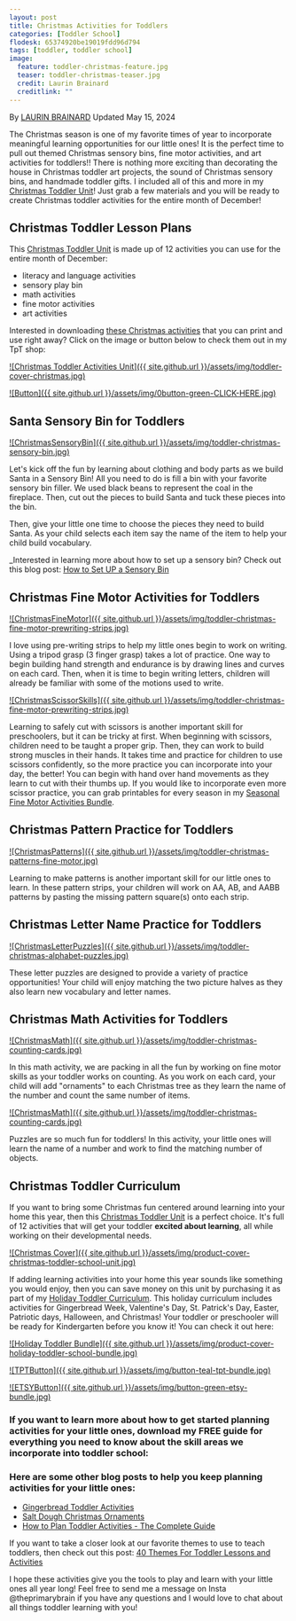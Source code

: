 ```yaml
---
layout: post
title: Christmas Activities for Toddlers
categories: [Toddler School]
flodesk: 65374920be19019fdd96d794
tags: [toddler, toddler school]
image:
  feature: toddler-christmas-feature.jpg
  teaser: toddler-christmas-teaser.jpg
  credit: Laurin Brainard
  creditlink: ""
---
```

By [LAURIN BRAINARD](https://theprimarybrain.com/menu/about/) Updated May 15, 2024

The Christmas season is one of my favorite times of year to incorporate meaningful learning opportunities for our little ones! It is the perfect time to pull out themed Christmas sensory bins, fine motor activities, and art activities for toddlers!! There is nothing more exciting than decorating the house in Christmas toddler art projects, the sound of Christmas sensory bins, and handmade toddler gifts. I included all of this and more in my [Christmas Toddler Unit](https://www.teacherspayteachers.com/Product/Christmas-Toddler-School-Lesson-Plans-Winter-Preschool-Activities-Curriculum-8705519?utm_source=PB%20Blog&utm_campaign=Christmas%20Toddler%20Unit)! Just grab a few materials and you will be ready to create Christmas toddler activities for the entire month of December!

## Christmas Toddler Lesson Plans
This [Christmas Toddler Unit](https://www.teacherspayteachers.com/Product/Christmas-Toddler-School-Lesson-Plans-Winter-Preschool-Activities-Curriculum-8705519?utm_source=PB%20Blog&utm_campaign=Christmas%20Toddler%20Unit) is made up of 12 activities you can use for the entire month of December:
- literacy and language activities
- sensory play bin 
- math activities
- fine motor activities
- art activities

Interested in downloading [these Christmas activities](https://www.teacherspayteachers.com/Product/Christmas-Toddler-School-Lesson-Plans-Winter-Preschool-Activities-Curriculum-8705519?utm_source=PB%20Blog&utm_campaign=Christmas%20Toddler%20Unit%20Cover) that you can print and use right away? Click on the image or button below to check them out in my TpT shop:
 
[![Christmas Toddler Activities Unit]({{ site.github.url }}/assets/img/toddler-cover-christmas.jpg)](https://www.teacherspayteachers.com/Product/Christmas-Toddler-School-Lesson-Plans-Winter-Preschool-Activities-Curriculum-8705519?utm_source=PB%20Blog&utm_campaign=Christmas%20Toddler%20Unit%20Cover)
 
[![Button]({{ site.github.url }}/assets/img/0button-green-CLICK-HERE.jpg)](https://www.teacherspayteachers.com/Product/Christmas-Toddler-School-Lesson-Plans-Winter-Preschool-Activities-Curriculum-8705519?utm_source=PB%20Blog&utm_campaign=Christmas%20Toddler%20Unit%20Cover)

## Santa Sensory Bin for Toddlers

[![ChristmasSensoryBin]({{ site.github.url }}/assets/img/toddler-christmas-sensory-bin.jpg)](https://www.teacherspayteachers.com/Product/Christmas-Toddler-School-Lesson-Plans-Winter-Preschool-Activities-Curriculum-8705519?utm_source=PB%20Blog&utm_campaign=Christmas%20Toddler%20Unit)

Let's kick off the fun by learning about clothing and body parts as we build Santa in a Sensory Bin! All you need to do is fill a bin with your favorite sensory bin filler. We used black beans to represent the coal in the fireplace. Then, cut out the pieces to build Santa and tuck these pieces into the bin. 

Then, give your little one time to choose the pieces they need to build Santa. As your child selects each item say the name of the item to help your child build vocabulary.

_Interested in learning more about how to set up a sensory bin? Check out this blog post: [How to Set UP a Sensory Bin](https://theprimarybrain.com/preschool/2023/03/31/Setting-Up-A-Sensory-Bin)

## Christmas Fine Motor Activities for Toddlers

[![ChristmasFineMotor]({{ site.github.url }}/assets/img/toddler-christmas-fine-motor-prewriting-strips.jpg)](https://www.teacherspayteachers.com/Product/Christmas-Toddler-School-Lesson-Plans-Winter-Preschool-Activities-Curriculum-8705519?utm_source=PB%20Blog&utm_campaign=Christmas%20Toddler%20Unit)

I love using pre-writing strips to help my little ones begin to work on writing. Using a tripod grasp (3 finger grasp) takes a lot of practice. One way to begin building hand strength and endurance is by drawing lines and curves on each card. Then, when it is time to begin writing letters, children will already be familiar with some of the motions used to write.

[![ChristmasScissorSkills]({{ site.github.url }}/assets/img/toddler-christmas-fine-motor-prewriting-strips.jpg)](https://www.teacherspayteachers.com/Product/Christmas-Toddler-School-Lesson-Plans-Winter-Preschool-Activities-Curriculum-8705519?utm_source=PB%20Blog&utm_campaign=Christmas%20Toddler%20Unit)

Learning to safely cut with scissors is another important skill for preschoolers, but it can be tricky at first. When beginning with scissors, children need to be taught a proper grip. Then, they can work to build strong muscles in their hands. It takes time and practice for children to use scissors confidently, so the more practice you can incorporate into your day, the better! You can begin with hand over hand movements as they learn to cut with their thumbs up. If you would like to incorporate even more scissor practice, you can grab printables for every season in my [Seasonal Fine Motor Activities Bundle](https://www.teacherspayteachers.com/Product/Fine-Motor-Skills-Seasonal-Centers-Practice-4-Seasons-Bins-Winter-Activities-7240892?utm_source=PB%20Blog&utm_campaign=Xmas%20Toddler%20to%20Seasonal%20Fine%20Motor%20Bundle).

## Christmas Pattern Practice for Toddlers

[![ChristmasPatterns]({{ site.github.url }}/assets/img/toddler-christmas-patterns-fine-motor.jpg)](https://www.teacherspayteachers.com/Product/Christmas-Toddler-School-Lesson-Plans-Winter-Preschool-Activities-Curriculum-8705519?utm_source=PB%20Blog&utm_campaign=Christmas%20Toddler%20Unit)

Learning to make patterns is another important skill for our little ones to learn. In these pattern strips, your children will work on AA, AB, and AABB patterns by pasting the missing pattern square(s) onto each strip.

## Christmas Letter Name Practice for Toddlers

[![ChristmasLetterPuzzles]({{ site.github.url }}/assets/img/toddler-christmas-alphabet-puzzles.jpg)](https://www.teacherspayteachers.com/Product/Christmas-Toddler-School-Lesson-Plans-Winter-Preschool-Activities-Curriculum-8705519?utm_source=PB%20Blog&utm_campaign=Christmas%20Toddler%20Unit)

These letter puzzles are designed to provide a variety of practice opportunities! Your child will enjoy matching the two picture halves as they also learn new vocabulary and letter names. 

## Christmas Math Activities for Toddlers

[![ChristmasMath]({{ site.github.url }}/assets/img/toddler-christmas-counting-cards.jpg)](https://www.teacherspayteachers.com/Product/Christmas-Toddler-School-Lesson-Plans-Winter-Preschool-Activities-Curriculum-8705519?utm_source=PB%20Blog&utm_campaign=Christmas%20Toddler%20Unit)

In this math activity, we are packing in all the fun by working on fine motor skills as your toddler works on counting. As you work on each card, your child will add "ornaments" to each Christmas tree as they learn the name of the number and count the same number of items. 

[![ChristmasMath]({{ site.github.url }}/assets/img/toddler-christmas-counting-cards.jpg)](https://www.teacherspayteachers.com/Product/Christmas-Toddler-School-Lesson-Plans-Winter-Preschool-Activities-Curriculum-8705519?utm_source=PB%20Blog&utm_campaign=Christmas%20Toddler%20Unit)

Puzzles are so much fun for toddlers! In this activity, your little ones will learn the name of a number and work to find the matching number of objects. 

## Christmas Toddler Curriculum

If you want to bring some Christmas fun centered around learning into your home this year, then this [Christmas Toddler Unit](https://www.teacherspayteachers.com/Product/Christmas-Toddler-School-Lesson-Plans-Winter-Preschool-Activities-Curriculum-8705519?utm_source=PB%20Blog&utm_campaign=Christmas%20Toddler%20Unit) is a perfect choice. It's full of 12 activities that will get your toddler **excited about learning**, all while working on their developmental needs.

[![Christmas Cover]({{ site.github.url }}/assets/img/product-cover-christmas-toddler-school-unit.jpg)](https://www.teacherspayteachers.com/Product/Christmas-Toddler-School-Lesson-Plans-Winter-Preschool-Activities-Curriculum-8705519?utm_source=PB%20Blog&utm_campaign=Christmas%20Toddler%20Unit)

If adding learning activities into your home this year sounds like something you would enjoy, then you can save money on this unit by purchasing it as part of my [Holiday Toddler Curriculum](https://www.teacherspayteachers.com/Product/Holiday-Toddler-Activities-Homeschool-Preschool-Curriculum-and-Lesson-Plans-8705555?utm_source=PB%20Blog&utm_campaign=Holiday%20Toddler%20Bundle%20Upsell%20Xmas%20Post). This holiday curriculum includes activities for Gingerbread Week, Valentine's Day, St. Patrick's Day, Easter, Patriotic days, Halloween, and Christmas! Your toddler or preschooler will be ready for Kindergarten before you know it! You can check it out here:

[![Holiday Toddler Bundle]({{ site.github.url }}/assets/img/product-cover-holiday-toddler-school-bundle.jpg)](https://www.teacherspayteachers.com/Product/Holiday-Toddler-Activities-Homeschool-Preschool-Curriculum-and-Lesson-Plans-8705555?utm_source=PB%20Blog&utm_campaign=Holiday%20Toddler%20Bundle%20Upsell%20Xmas%20Post)

[![TPTButton]({{ site.github.url }}/assets/img/button-teal-tpt-bundle.jpg)](https://www.teacherspayteachers.com/Product/Holiday-Toddler-Activities-Homeschool-Preschool-Curriculum-and-Lesson-Plans-8705555?utm_source=PB%20Blog&utm_campaign=Holiday%20Toddler%20Bundle%20Upsell%20Xmas%20Post)

[![ETSYButton]({{ site.github.url }}/assets/img/button-green-etsy-bundle.jpg)](https://theprimarybrain.etsy.com/listing/1452488678/holiday-toddler-school-bundle-homeschool)

### If you want to learn more about how to get started planning activities for your little ones, download my FREE guide for everything you need to know about the skill areas we incorporate into toddler school:

<div id="fd-form-65374920be19019fdd96d794"></div>
<script>
  window.fd('form', {
    formId: '65374920be19019fdd96d794',
    containerEl: '#fd-form-65374920be19019fdd96d794'
  });
</script>

### Here are some other blog posts to help you keep planning activities for your little ones:

- [Gingerbread Toddler Activities](https://theprimarybrain.com/toddler%20school/2024/02/09/Gingerbread-Toddler-Activities/)
- [Salt Dough Christmas Ornaments](https://theprimarybrain.com/christmas/2019/12/04/Salt-Dough-Christmas-Ornaments/)
- [How to Plan Toddler Activities - The Complete Guide](https://theprimarybrain.com/toddler%20school/2023/10/24/Toddler-Activities-Planning-Guide)

If you want to take a closer look at our favorite themes to use to teach toddlers, then check out this post: [40 Themes For Toddler Lessons and Activities](https://theprimarybrain.com/toddler%20school/2024/03/13/List-of-Themes-For-Toddler-Lessons/)

I hope these activities give you the tools to play and learn with your little ones all year long! Feel free to send me a message on Insta @theprimarybrain if you have any questions and I would love to chat about all things toddler learning with you! 